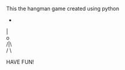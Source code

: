 This the hangman game created using python

+                                                                                                                             
 |                                                                                                                             
 o                                                                                                                     
/|\                                                                                                                     
/ \                                                                                                                
                                                                                                                           
                                                                                                                     

HAVE FUN!
